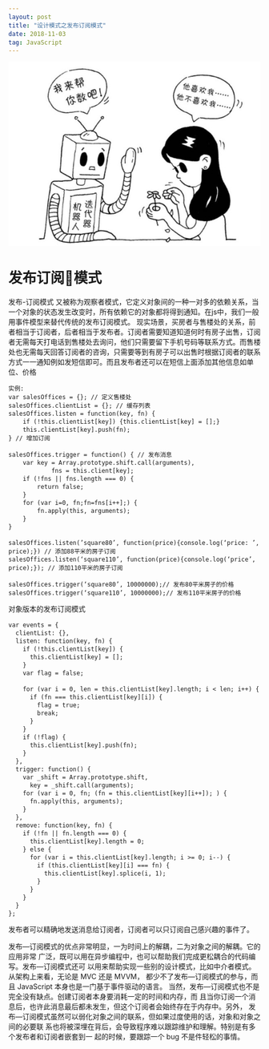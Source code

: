 ```yaml
---
layout: post
title: "设计模式之发布订阅模式"
date: 2018-11-03
tag: JavaScript
---
```


![](/images/posts/patterns/iterator.png)

发布订阅模式
================

发布-订阅模式
又被称为观察者模式，它定义对象间的一种一对多的依赖关系，当一个对象的状态发生改变时，所有依赖它的对象都将得到通知。在js中，我们一般用事件模型来替代传统的发布订阅模式。
现实场景，买房者与售楼处的关系，前者相当于订阅者，后者相当于发布者。订阅者需要知道知道何时有房子出售，订阅者无需每天打电话到售楼处去询问，他们只需要留下手机号码等联系方式。而售楼处也无需每天回答订阅者的咨询，只需要等到有房子可以出售时根据订阅者的联系方式一一通知例如发短信即可。而且发布者还可以在短信上面添加其他信息如单位、价格

```
实例:
var salesOffices = {}; // 定义售楼处
salesOffices.clientList = {}; // 缓存列表
salesOffices.listen = function(key, fn) {
    if (!this.clientList[key]) {this.clientList[key] = [];}
    this.clientList[key].push(fn);
} // 增加订阅

salesOffices.trigger = function() { // 发布消息
    var key = Array.prototype.shift.call(arguments),
            fns = this.client[key];
    if (!fns || fns.length === 0) {
        return false;
    }
    for (var i=0, fn;fn=fns[i++];) {
        fn.apply(this, arguments);
    }
}

salesOffices.listen(’square80’, function(price){console.log(‘price: ’, price);}) // 添加88平米的房子订阅
salesOffices.listen(‘square110’, function(price){console.log(‘price’, price);}); // 添加110平米的房子订阅

salesOffices.trigger(‘square80’, 10000000);// 发布80平米房子的价格
salesOffices.trigger(‘square110’, 10000000);// 发布110平米房子的价格
```

对象版本的发布订阅模式
```
var events = {
  clientList: {},
  listen: function(key, fn) {
    if (!this.clientList[key]) {
      this.clientList[key] = [];
    }
    var flag = false;

    for (var i = 0, len = this.clientList[key].length; i < len; i++) {
      if (fn === this.clientList[key][i]) {
        flag = true;
        break;
      }
    }
    if (!flag) {
      this.clientList[key].push(fn);
    }
  },
  trigger: function() {
    var _shift = Array.prototype.shift,
      key = _shift.call(arguments);
    for (var i = 0, fn; (fn = this.clientList[key][i++]); ) {
      fn.apply(this, arguments);
    }
  },
  remove: function(key, fn) {
    if (!fn || fn.length === 0) {
      this.clientList[key].length = 0;
    } else {
      for (var i = this.clientList[key].length; i >= 0; i--) {
        if (this.clientList[key][i] === fn) {
          this.clientList[key].splice(i, 1);
        }
      }
    }
  }
};
```

发布者可以精确地发送消息给订阅者，订阅者可以只订阅自己感兴趣的事件了。

发布—订阅模式的优点非常明显，一为时间上的解耦，二为对象之间的解耦。它的应用非常 广泛，既可以用在异步编程中，也可以帮助我们完成更松耦合的代码编写。发布—订阅模式还可 以用来帮助实现一些别的设计模式，比如中介者模式。从架构上来看，无论是 MVC 还是 MVVM， 都少不了发布—订阅模式的参与，而且 JavaScript 本身也是一门基于事件驱动的语言。
当然，发布—订阅模式也不是完全没有缺点。创建订阅者本身要消耗一定的时间和内存，而 且当你订阅一个消息后，也许此消息最后都未发生，但这个订阅者会始终存在于内存中。另外， 发布—订阅模式虽然可以弱化对象之间的联系，但如果过度使用的话，对象和对象之间的必要联 系也将被深埋在背后，会导致程序难以跟踪维护和理解。特别是有多个发布者和订阅者嵌套到一 起的时候，要跟踪一个 bug 不是件轻松的事情。